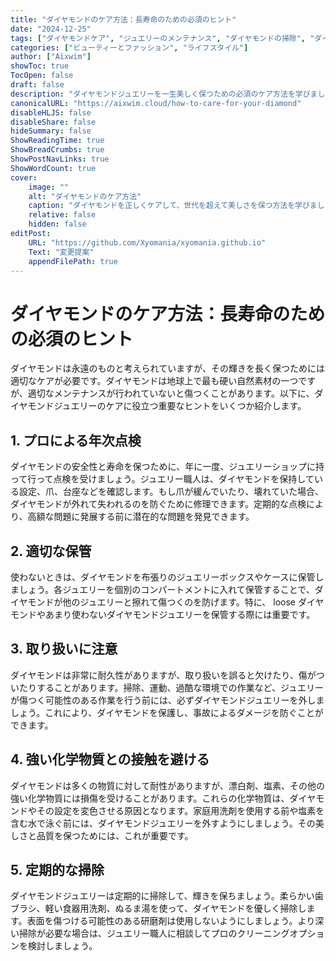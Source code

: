 ```yaml
---
title: "ダイヤモンドのケア方法：長寿命のための必須のヒント"
date: "2024-12-25"
tags: ["ダイヤモンドケア", "ジュエリーのメンテナンス", "ダイヤモンドの掃除", "ダイヤモンドの保管", "貴石"]
categories: ["ビューティーとファッション", "ライフスタイル"]
author: ["Aixwim"]
showToc: true
TocOpen: false
draft: false
description: "ダイヤモンドジュエリーを一生美しく保つための必須のケア方法を学びましょう。"
canonicalURL: "https://aixwim.cloud/how-to-care-for-your-diamond"
disableHLJS: false
disableShare: false
hideSummary: false
ShowReadingTime: true
ShowBreadCrumbs: true
ShowPostNavLinks: true
ShowWordCount: true
cover:
    image: ""
    alt: "ダイヤモンドのケア方法"
    caption: "ダイヤモンドを正しくケアして、世代を超えて美しさを保つ方法を学びましょう。"
    relative: false
    hidden: false
editPost:
    URL: "https://github.com/Xyomania/xyomania.github.io"
    Text: "変更提案"
    appendFilePath: true
---
```


# ダイヤモンドのケア方法：長寿命のための必須のヒント

ダイヤモンドは永遠のものと考えられていますが、その輝きを長く保つためには適切なケアが必要です。ダイヤモンドは地球上で最も硬い自然素材の一つですが、適切なメンテナンスが行われていないと傷つくことがあります。以下に、ダイヤモンドジュエリーのケアに役立つ重要なヒントをいくつか紹介します。

## 1. プロによる年次点検

ダイヤモンドの安全性と寿命を保つために、年に一度、ジュエリーショップに持って行って点検を受けましょう。ジュエリー職人は、ダイヤモンドを保持している設定、爪、台座などを確認します。もし爪が緩んでいたり、壊れていた場合、ダイヤモンドが外れて失われるのを防ぐために修理できます。定期的な点検により、高額な問題に発展する前に潜在的な問題を発見できます。

## 2. 適切な保管

使わないときは、ダイヤモンドを布張りのジュエリーボックスやケースに保管しましょう。各ジュエリーを個別のコンパートメントに入れて保管することで、ダイヤモンドが他のジュエリーと擦れて傷つくのを防げます。特に、 loose ダイヤモンドやあまり使わないダイヤモンドジュエリーを保管する際には重要です。

## 3. 取り扱いに注意

ダイヤモンドは非常に耐久性がありますが、取り扱いを誤ると欠けたり、傷がついたりすることがあります。掃除、運動、過酷な環境での作業など、ジュエリーが傷つく可能性のある作業を行う前には、必ずダイヤモンドジュエリーを外しましょう。これにより、ダイヤモンドを保護し、事故によるダメージを防ぐことができます。

## 4. 強い化学物質との接触を避ける

ダイヤモンドは多くの物質に対して耐性がありますが、漂白剤、塩素、その他の強い化学物質には損傷を受けることがあります。これらの化学物質は、ダイヤモンドやその設定を変色させる原因となります。家庭用洗剤を使用する前や塩素を含む水で泳ぐ前には、ダイヤモンドジュエリーを外すようにしましょう。その美しさと品質を保つためには、これが重要です。

## 5. 定期的な掃除

ダイヤモンドジュエリーは定期的に掃除して、輝きを保ちましょう。柔らかい歯ブラシ、軽い食器用洗剤、ぬるま湯を使って、ダイヤモンドを優しく掃除します。表面を傷つける可能性のある研磨剤は使用しないようにしましょう。より深い掃除が必要な場合は、ジュエリー職人に相談してプロのクリーニングオプションを検討しましょう。
